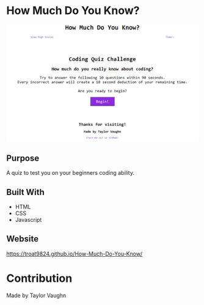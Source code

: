 # How Much Do You Know?

![Alt text](./assets/images/code-quiz-screenshot.jpg)

## Purpose
A quiz to test you on your beginners coding ability.

## Built With
* HTML
* CSS
* Javascript

## Website
https://troat9824.github.io/How-Much-Do-You-Know/

# Contribution
Made by Taylor Vaughn

